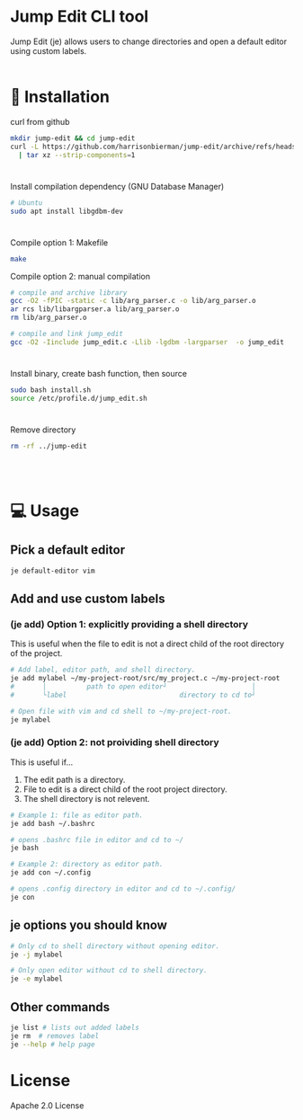 # Jump Edit CLI tool

Jump Edit (je) allows users to change directories and open a default editor using custom labels.
<br></br>

# 🔧 Installation

curl from github

```bash
mkdir jump-edit && cd jump-edit
curl -L https://github.com/harrisonbierman/jump-edit/archive/refs/heads/main.tar.gz \
  | tar xz --strip-components=1
```

#

Install compilation dependency (GNU Database Manager)

```bash
# Ubuntu
sudo apt install libgdbm-dev
```

#

Compile option 1: Makefile

```bash
make
```

Compile option 2: manual compilation

```bash
# compile and archive library
gcc -O2 -fPIC -static -c lib/arg_parser.c -o lib/arg_parser.o
ar rcs lib/libargparser.a lib/arg_parser.o
rm lib/arg_parser.o

# compile and link jump_edit
gcc -O2 -Iinclude jump_edit.c -Llib -lgdbm -largparser  -o jump_edit 
```

#

Install binary, create bash function, then source

```bash
sudo bash install.sh
source /etc/profile.d/jump_edit.sh
```

#

Remove directory

```bash
rm -rf ../jump-edit
```

<br></br>

# 💻 Usage

## Pick a default editor

```bash
je default-editor vim
```

## Add and use custom labels

### (je add) Option 1: explicitly providing a shell directory

This is useful when the file to edit is not a direct child of the root directory of the project.

```bash
# Add label, editor path, and shell directory.
je add mylabel ~/my-project-root/src/my_project.c ~/my-project-root
#       │          path to open editor┘                     │
#       └label                            directory to cd to┘

# Open file with vim and cd shell to ~/my-project-root.
je mylabel
```

### (je add) Option 2: not proividing shell directory

This is useful if...

1. The edit path is a directory.
2. File to edit is a direct child of the root project directory.
3. The shell directory is not relevent.

```bash
# Example 1: file as editor path.
je add bash ~/.bashrc

# opens .bashrc file in editor and cd to ~/
je bash

# Example 2: directory as editor path.
je add con ~/.config

# opens .config directory in editor and cd to ~/.config/
je con
```

## je options you should know

```bash
# Only cd to shell directory without opening editor.
je -j mylabel

# Only open editor without cd to shell directory.
je -e mylabel
```

## Other commands

```bash
je list # lists out added labels
je rm  # removes label
je --help # help page
```

# License

Apache 2.0 License

